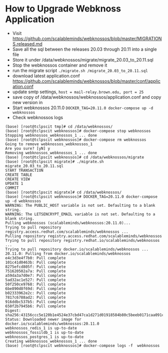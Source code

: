 # How to Upgrade Webknoss Application


* Visit https://github.com/scalableminds/webknossos/blob/master/MIGRATIONS.released.md
* Save all the sql between the releases 20.03 through 20.11 into a single file 
* Store it under /data/webknossos/migrate/migrate_20.03_to_20.11.sql
* Stop the webknossos container and remove it
* run the migrate script `./migrate.sh /migrate_20.03_to_20.11.sql`
* download latest application.conf https://github.com/scalableminds/webknossos/blob/master/conf/application.conf
* update smtp settings, `host = mail-relay.brown.edu, port = 25`
* save copy of /data/webknossos/webknossos/application.conf and copy new version in
* Start webknossos 20.11.0 `DOCKER_TAG=20.11.0 docker-compose up -d webknossos`
* Check webknossos logs

```
(base) [root@tclpscit tmp]# cd /data/webknossos/
(base) [root@tclpscit webknossos]# docker-compose stop webknossos
Stopping webknossos_webknossos_1 ... done
(base) [root@tclpscit webknossos]# docker-compose rm webknossos
Going to remove webknossos_webknossos_1
Are you sure? [yN] y
Removing webknossos_webknossos_1 ... done
(base) [root@tclpscit webknossos]# cd /data/webknossos/migrate
(base) [root@tclpscit migrate]# ./migrate.sh migrate_20.03_to_20.11.sql
START TRANSACTION
CREATE TABLE
CREATE VIEW
UPDATE 1
COMMIT
(base) [root@tclpscit migrate]# cd /data/webknossos/
(base) [root@tclpscit webknossos]# DOCKER_TAG=20.11.0 docker-compose up -d webknossos
WARNING: The PUBLIC_HOST variable is not set. Defaulting to a blank string.
WARNING: The LETSENCRYPT_EMAIL variable is not set. Defaulting to a blank string.
Pulling webknossos (scalableminds/webknossos:20.11.0)...
Trying to pull repository registry.access.redhat.com/scalableminds/webknossos ...
Pulling repository registry.access.redhat.com/scalableminds/webknossos
Trying to pull repository registry.redhat.io/scalableminds/webknossos ...
Trying to pull repository docker.io/scalableminds/webknossos ...
20.11.0: Pulling from docker.io/scalableminds/webknossos
e4c3d3e4f7b0: Pull complete
101c41d0463b: Pull complete
8275efcd805f: Pull complete
751620502a7a: Pull complete
a59da3a7d0e7: Pull complete
5ad32ac1e527: Pull complete
50f250ce9768: Pull complete
6be890d8f69d: Pull complete
b02333962e2c: Pull complete
7817c6788ad2: Pull complete
916ddbc537b5: Pull complete
650f2b7945b6: Pull complete
Digest: sha256:43156ccc5e120b1e4524e37cbd47ca1d271d01918584b80c5beeb0171caa091c
Status: Downloaded newer image for docker.io/scalableminds/webknossos:20.11.0
webknossos_redis_1 is up-to-date
webknossos_fossildb_1 is up-to-date
webknossos_postgres_1 is up-to-date
Creating webknossos_webknossos_1 ... done
(base) [root@tclpscit webknossos]# docker-compose logs -f  webknossos
```
